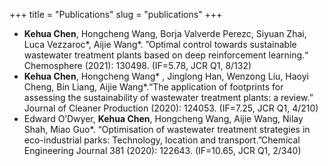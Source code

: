 +++
title = "Publications"
slug = "publications"
+++



- **Kehua Chen**, Hongcheng Wang, Borja Valverde Perezc, Siyuan Zhai, Luca Vezzaroc*, Aijie Wang*. ”Optimal control towards sustainable wastewater treatment plants based on deep reinforcement learning.“ Chemosphere (2021): 130498. (IF=5.78, JCR Q1, 8/132)
- **Kehua Chen**, Hongcheng Wang* , Jinglong Han, Wenzong Liu, Haoyi Cheng, Bin Liang, Aijie Wang*.“The application of footprints for assessing the sustainability of wastewater treatment plants: a review.” Journal of Cleaner Production (2020): 124053. (IF=7.25, JCR Q1, 4/210)
- Edward O’Dwyer, **Kehua Chen**, Hongcheng Wang, Aijie Wang, Nilay Shah, Miao Guo*. “Optimisation of wastewater treatment strategies in eco-industrial parks: Technology, location and transport.”Chemical Engineering Journal 381 (2020): 122643. (IF=10.65, JCR Q1, 2/340)

